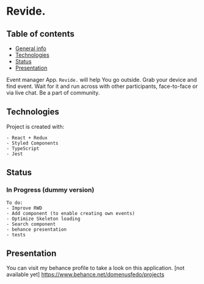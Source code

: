 # Revide.
## Table of contents
* [General info](#general-info)
* [Technologies](#technologies)
* [Status](#status)
* [Presentation](#presentation)


Event manager App.
```Revide.``` will help You go outside. Grab your device and find event. Wait for it and run across with other participants, face-to-face or via live chat. Be a part of community.
  
## Technologies
Project is created with:
```  
- React + Redux
- Styled Components
- TypeScript
- Jest
```  

## Status
### In Progress (dummy version)
```  
To do:
- Improve RWD
- Add component (to enable creating own events)
- Optimize Skeleton loading
- Search component
- behance presentation
- tests
```  

## Presentation
You can visit my behance profile to take a look on this application. [not available yet]
https://www.behance.net/domenusfedo/projects

